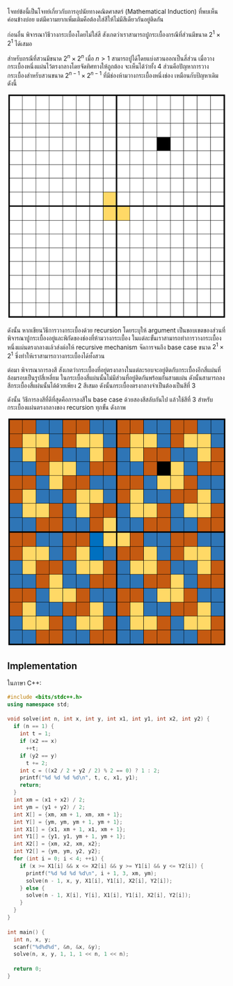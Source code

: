 ﻿โจทย์ข้อนี้เป็นโจทย์เกี่ยวกับการอุปนัยทางคณิตศาสตร์ (Mathematical Induction) ที่พบเห็นค่อนข้างบ่อย แต่มีความยากเพิ่มเติมคือต้องใส่สีให้ไม่มีสีเดียวกันอยู่ติดกัน

ก่อนอื่น พิจารณาวิธีวางกระเบื้องโดยไม่ใส่สี สังเกตว่าเราสามารถปูกระเบื้องกรณีที่ส่วนมีขนาด $2^1 \times 2^1$ ได้เสมอ

สำหรับกรณีที่สวนมีขนาด $2^n \times 2^n$ เมื่อ $n > 1$ สามารถปูได้โดยแบ่งสวนออกเป็นสี่ส่วน เมื่อวางกระเบื้องหนึ่งแผ่นไว้ตรงกลางโดยจัดทิศทางให้ถูกต้อง จะเห็นได้ว่าทั้ง 4 ส่วนคือปัญหาการวางกระเบื้องสำหรับสวนขนาด $2^{n-1} \times 2^{n-1}$ ที่มีช่องห้ามวางกระเบื้องหนึ่งช่อง เหมือนกับปัญหาเดิม ดังนี้

![](../media/o61_may08_rqg_2/rqg-1.png)

ดังนั้น หากเขียนวิธีการวางกระเบื้องด้วย recursion โดยระบุให้ argument เป็นขอบเขตของส่วนที่พิจารณาปูกระเบื้องอยู่และพิกัดของช่องที่ห้ามวางกระเบื้อง ในแต่ละขั้นเราสามารถทำการวางกระเบื้องหนึ่งแผ่นตรงกลางแล้วส่งต่อให้ recursive mechanism จัดการจนถึง base case ขนาด $2^1 \times 2^1$ ซึ่งทำให้เราสามารถวางกระเบื้องได้ทั้งสวน

ต่อมา พิจารณาการลงสี สังเกตว่ากระเบื้องที่อยู่ตรงกลางในแต่ละรอบจะอยู่ติดกับกระเบื้องอีกสี่แผ่นที่ล้อมรอบเป็นรูปสี่เหลี่ยม ในกระเบื้องสี่แผ่นนั้นไม่มีส่วนที่อยู่ติดกันพร้อมกันสามแผ่น ดังนั้นสามารถลงสีกระเบื้องสี่แผ่นนั้นได้ด้วยเพียง 2 สีเสมอ ดังนั้นกระเบื้องตรงกลางจำเป็นต้องเป็นสีที่ 3

ดังนั้น วิธีการลงสีที่ดีที่สุดคือการลงสีใน base case ด้วยสองสีสลับกันไป แล้วใช้สีที่ 3 สำหรับกระเบื้องแผ่นตรงกลางของ recursion ทุกขั้น ดังภาพ

![](../media/o61_may08_rqg_2/rqg-2.png)

## Implementation

ในภาษา C++:

```cpp
#include <bits/stdc++.h>
using namespace std;

void solve(int n, int x, int y, int x1, int y1, int x2, int y2) {
  if (n == 1) {
    int t = 1;
    if (x2 == x)
      ++t;
    if (y2 == y)
      t += 2;
    int c = ((x2 / 2 + y2 / 2) % 2 == 0) ? 1 : 2;
    printf("%d %d %d %d\n", t, c, x1, y1);
    return;
  }
  int xm = (x1 + x2) / 2;
  int ym = (y1 + y2) / 2;
  int X[] = {xm, xm + 1, xm, xm + 1};
  int Y[] = {ym, ym, ym + 1, ym + 1};
  int X1[] = {x1, xm + 1, x1, xm + 1};
  int Y1[] = {y1, y1, ym + 1, ym + 1};
  int X2[] = {xm, x2, xm, x2};
  int Y2[] = {ym, ym, y2, y2};
  for (int i = 0; i < 4; ++i) {
    if (x >= X1[i] && x <= X2[i] && y >= Y1[i] && y <= Y2[i]) {
      printf("%d %d %d %d\n", i + 1, 3, xm, ym);
      solve(n - 1, x, y, X1[i], Y1[i], X2[i], Y2[i]);
    } else {
      solve(n - 1, X[i], Y[i], X1[i], Y1[i], X2[i], Y2[i]);
    }
  }
}

int main() {
  int n, x, y;
  scanf("%d%d%d", &n, &x, &y);
  solve(n, x, y, 1, 1, 1 << n, 1 << n);

  return 0;
}
```
